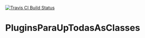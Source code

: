 [![Travis CI Build Status](https://travis-ci.org/eventMacrosBR/PluginsParaUpTodasAsClasses.svg?branch=master)](https://travis-ci.org/eventMacrosBR/PluginsParaUpTodasAsClasses)

# PluginsParaUpTodasAsClasses
